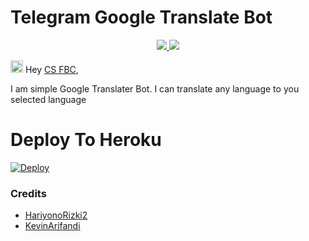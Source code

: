 # Telegram Google Translate Bot


  </a>
</p>
<p align="center">
  <a href="https://github.com/HariyonoRizki2/TGGoogleTranslateBot/stargazers">
    <img src="https://img.shields.io/github/stars/PR0FESS0R-99/Google-Translater-Bot?style=social">

  </a>
  
  <a href="https://github.com/HariyonoRizki2/TGGoogleTranslateBot/fork">
    <img src="https://img.shields.io/github/forks/PR0FESS0R-99/Google-Translater-Bot?label=Fork&style=social">

  </a>  
</p>

<img src="https://github.com/Mo-Tech-MRK-YT/Mo-Tech-MRK-YT/blob/main/gifs/Hi.gif" width="20px"> Hey [CS FBC](https://Telegram.dog/csfbc_bot),

I am simple Google Translater Bot.
I can translate any language to you selected language
 

# Deploy To Heroku

[![Deploy](https://www.herokucdn.com/deploy/button.svg)](https://heroku.com/deploy?template=https://github.com/HariyonoRizki2/TGGoogleTranslateBot)

### Credits

* [HariyonoRizki2](https://github.com/HariyonoRizki2) 
* [KevinArifandi](https://t.me/kevinnnaripp)
